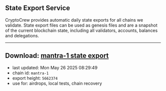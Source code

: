 ## State Export Service
CryptoCrew provides automatic daily state exports for all chains we validate. State export files can be used as genesis files and are a snapshot of the current blockchain state, including all validators, accounts, balances and delegations.

---
**Download: [mantra-1 state export](https://dl-eu2.ccvalidators.com/SERVICE/mantrachain/mantra-1_export_5662374.json)**
---

- last updated: Mon May 26 2025 08:29:49
- chain id: `mantra-1`
- export height: `5662374`
- use for: airdrops, local tests, chain recovery
